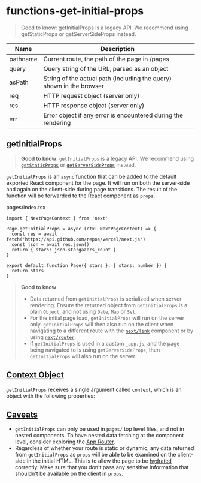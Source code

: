 # functions-get-initial-props

> Good to know: getInitialProps is a legacy API. We recommend using getStaticProps or getServerSideProps instead.

| Name     | Description                                                          |
| -------- | -------------------------------------------------------------------- |
| pathname | Current route, the path of the page in /pages                        |
| query    | Query string of the URL, parsed as an object                         |
| asPath   | String of the actual path (including the query) shown in the browser |
| req      | HTTP request object (server only)                                    |
| res      | HTTP response object (server only)                                   |
| err      | Error object if any error is encountered during the rendering        |

## getInitialProps

> **Good to know**: `getInitialProps` is a legacy API. We recommend using [`getStaticProps`](/docs/pages/building-your-application/data-fetching/get-static-props) or [`getServerSideProps`](/docs/pages/building-your-application/data-fetching/get-server-side-props) instead.

`getInitialProps` is an `async` function that can be added to the default exported React component for the page. It will run on both the server-side and again on the client-side during page transitions. The result of the function will be forwarded to the React component as `props`.

pages/index.tsx

    import { NextPageContext } from 'next'
     
    Page.getInitialProps = async (ctx: NextPageContext) => {
      const res = await fetch('https://api.github.com/repos/vercel/next.js')
      const json = await res.json()
      return { stars: json.stargazers_count }
    }
     
    export default function Page({ stars }: { stars: number }) {
      return stars
    }

> **Good to know**:
> 
> *   Data returned from `getInitialProps` is serialized when server rendering. Ensure the returned object from `getInitialProps` is a plain `Object`, and not using `Date`, `Map` or `Set`.
> *   For the initial page load, `getInitialProps` will run on the server only. `getInitialProps` will then also run on the client when navigating to a different route with the [`next/link`](/docs/pages/api-reference/components/link) component or by using [`next/router`](/docs/pages/api-reference/functions/use-router).
> *   If `getInitialProps` is used in a custom `_app.js`, and the page being navigated to is using `getServerSideProps`, then `getInitialProps` will also run on the server.

## [Context Object](#context-object)

`getInitialProps` receives a single argument called `context`, which is an object with the following properties:

## [Caveats](#caveats)

*   `getInitialProps` can only be used in `pages/` top level files, and not in nested components. To have nested data fetching at the component level, consider exploring the [App Router](/docs/app/building-your-application/data-fetching).
*   Regardless of whether your route is static or dynamic, any data returned from `getInitialProps` as `props` will be able to be examined on the client-side in the initial HTML. This is to allow the page to be [hydrated](https://react.dev/reference/react-dom/hydrate) correctly. Make sure that you don't pass any sensitive information that shouldn't be available on the client in `props`.
